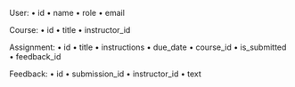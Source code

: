 User:
    • id
    • name
    • role
    • email

Course:
    • id
    • title
    • instructor_id

Assignment:
    • id
    • title
    • instructions
    • due_date
    • course_id
    • is_submitted
    • feedback_id

Feedback:
    • id
    • submission_id
    • instructor_id
    • text



